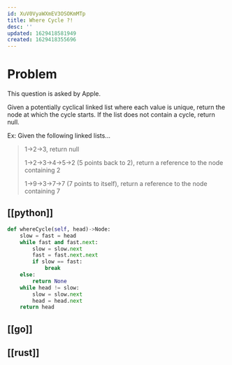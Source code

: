 ```yaml
---
id: XuV0VyaWXmEV3OSOKmMTp
title: Where Cycle ?!
desc: ''
updated: 1629418581949
created: 1629418355696
---
```

# Problem

This question is asked by Apple.

Given a potentially cyclical linked list where each value is unique, return the node at which the cycle starts. If the list does not contain a cycle, return null.

Ex: Given the following linked lists...

>1->2->3, return null
>
>1->2->3->4->5->2 (5 points back to 2), return a reference to the node containing 2
>
>1->9->3->7->7 (7 points to itself), return a reference to the node containing 7

## [[python]]

```python
def whereCycle(self, head)->Node:
    slow = fast = head
    while fast and fast.next:
        slow = slow.next
        fast = fast.next.next
        if slow == fast:
            break
    else:
        return None
    while head != slow:
        slow = slow.next
        head = head.next
    return head
```

## [[go]]

## [[rust]]

